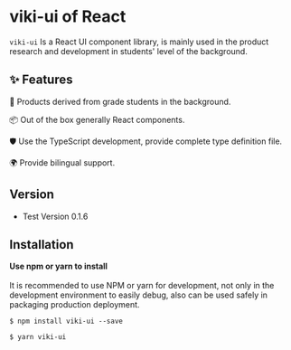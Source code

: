 # viki-ui of React

`viki-ui` Is a React UI component library, is mainly used in the product research and development in students' level of the background.

## ✨ Features

🌈 Products derived from grade students in the background.

📦 Out of the box generally React components.

🛡 Use the TypeScript development, provide complete type definition file.

🌍 Provide bilingual support.

## Version

- Test Version 0.1.6

## Installation

**Use npm or yarn to install**
<br />
<br />
It is recommended to use NPM or yarn for development, not only in the development environment to easily debug, also can be used safely in packaging production deployment.

```shell
$ npm install viki-ui --save
```

```shell
$ yarn viki-ui
```

